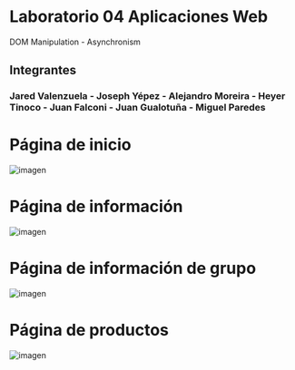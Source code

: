 # Laboratorio 04 Aplicaciones Web
DOM Manipulation - Asynchronism
## Integrantes
### Jared Valenzuela - Joseph Yépez - Alejandro Moreira - Heyer Tinoco - Juan Falconi - Juan Gualotuña - Miguel Paredes

# Página de inicio
![imagen](https://github.com/Miguel-Paredes/Paredes-Miguel-Laboratorio-9/assets/117743367/91ce63c1-1d32-45f4-942f-55a9952e1732)

# Página de información
![imagen](https://github.com/Miguel-Paredes/Paredes-Miguel-Laboratorio-9/assets/117743367/c797c371-569d-4ba1-a913-7898b7e4095f)

# Página de información de grupo
![imagen](https://github.com/Miguel-Paredes/Paredes-Miguel-Laboratorio-9/assets/117743367/66d7362e-c595-45d0-bf7e-b28b174031ba)

# Página de productos
![imagen](https://github.com/Miguel-Paredes/Paredes-Miguel-Laboratorio-9/assets/117743367/d8c2fa7b-2012-4f74-94fa-7f1210ae67fa)
